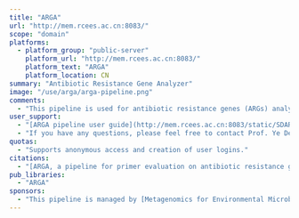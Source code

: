 ```yaml
---
title: "ARGA"
url: "http://mem.rcees.ac.cn:8083/"
scope: "domain"
platforms:
  - platform_group: "public-server"
    platform_url: "http://mem.rcees.ac.cn:8083/"
    platform_text: "ARGA"
    platform_location: CN
summary: "Antibiotic Resistance Gene Analyzer"
image: "/use/arga/arga-pipeline.png"
comments:
  - "This pipeline is used for antibiotic resistance genes (ARGs) analysis based on the Sequence Database for ARGs (SDARG). All the nucleotide and protein sequences in SDARG and ARGs primer databases could be downloaded in the Shared Data, Data Libraries panel at the top of this page."
user_support:
  - "[ARGA pipeline user guide](http://mem.rcees.ac.cn:8083/static/SDARG_Galaxy_pipeline_user_guide.pdf)"
  - "If you have any questions, please feel free to contact Prof. Ye Deng, yedeng@rcees.ac.cn."
quotas:
  - "Supports anonymous access and creation of user logins."
citations:
  - "[ARGA, a pipeline for primer evaluation on antibiotic resistance genes](https://doi.org/10.1016/j.envint.2019.04.030). Ziyan Wei, Yueni Wu, Kai Feng, Min Yang, Yu Zhang, Qichao Tu, Jun Wang and Ye Deng. *Environment International*, 2019, 128: 137-145. doi: 10.1016/j.envint.2019.04.030"
pub_libraries:
  - "ARGA"
sponsors:
  - "This pipeline is managed by [Metagenomics for Environmental Microbiology (MEM) Lab](http://mem.rcees.ac.cn/) Led by Prof. Ye Deng in Research Center for Eco-Environmental Sciences, Chinese Academy of Sciences. "
---
```

